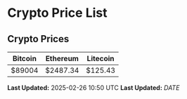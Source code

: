# Crypto Price List

## Crypto Prices
| Bitcoin | Ethereum | Litecoin |
| ------- | -------- | -------- |
| $89004 | $2487.34 | $125.43 |
**Last Updated:** 2025-02-26 10:50 UTC
**Last Updated:** $DATE$
